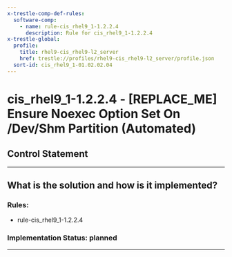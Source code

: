 ```yaml
---
x-trestle-comp-def-rules:
  software-comp:
    - name: rule-cis_rhel9_1-1.2.2.4
      description: Rule for cis_rhel9_1-1.2.2.4
x-trestle-global:
  profile:
    title: rhel9-cis_rhel9-l2_server
    href: trestle://profiles/rhel9-cis_rhel9-l2_server/profile.json
  sort-id: cis_rhel9_1-01.02.02.04
---
```


# cis_rhel9_1-1.2.2.4 - \[REPLACE_ME\] Ensure Noexec Option Set On /Dev/Shm Partition (Automated)

## Control Statement

______________________________________________________________________

## What is the solution and how is it implemented?

<!-- For implementation status enter one of: implemented, partial, planned, alternative, not-applicable -->

<!-- Note that the list of rules under ### Rules: is read-only and changes will not be captured after assembly to JSON -->

<!-- Add control implementation description here for control: cis_rhel9_1-1.2.2.4 -->

### Rules:

  - rule-cis_rhel9_1-1.2.2.4

### Implementation Status: planned

______________________________________________________________________
